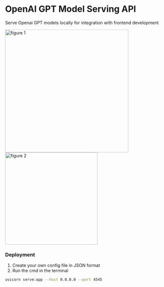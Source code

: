 # OpenAI GPT Model Serving API

Serve Openai GPT models locally for integration with frontend development
<p float="left">
    <img height="400" alt="figure 1" src="https://github.com/biomchen/openai-gpt-serving-api/assets/45435029/d1f87928-9063-4ba0-a777-e85b8e53dba5">
    <img width="300" alt="figure 2" src="https://github.com/biomchen/openai-gpt-serving-api/assets/45435029/dfa94baa-ee55-4c8a-98ca-2b8fe93cd4bf">
</p>

### Deployment
1. Create your own config file in JSON format
2. Run the cmd in the terminal
```sh
uvicorn serve:app --host 0.0.0.0 --port 4545
```

